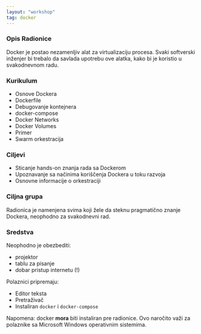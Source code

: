 ```yaml
---
layout: "workshop"
tag: docker
---
```


### Opis Radionice

Docker je postao nezamenljiv alat za virtualizaciju procesa. Svaki softverski inženjer bi trebalo da savlada upotrebu ove alatka, kako bi je koristio u svakodnevnom radu.

### Kurikulum

+ Osnove Dockera
+ Dockerfile
+ Debugovanje kontejnera
+ docker-compose
+ Docker Networks
+ Docker Volumes
+ Primer
+ Swarm orkestracija

### Ciljevi

+ Sticanje hands-on znanja rada sa Dockerom
+ Upoznavanje sa načinima koriščenja Dockera u toku razvoja
+ Osnovne informacije o orkestraciji


### Ciljna grupa

Radionica je namenjena svima koji žele da steknu pragmatično znanje Dockera, neophodno za svakodnevni rad.

### Sredstva

Neophodno je obezbediti:

+ projektor
+ tablu za pisanje
+ dobar pristup internetu (!)

Polaznici pripremaju:

+ Editor teksta
+ Pretraživač
+ Instaliran `docker` i `docker-compose`

Napomena: docker **mora** biti instaliran pre radionice. Ovo naročito važi za polaznike sa Microsoft Windows operativnim sistemima.

